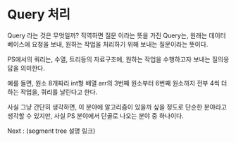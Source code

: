 # Query 처리 #

Query 라는 것은 무엇일까? 직역하면 질문 이라는 뜻을 가진 Query는, 원래는 데이터베이스에 요청을 보내, 원하는 작업을 처리하기 위해 보내는 질문이라는 뜻이다. 

PS에서의 쿼리는, 수열, 트리등의 자료구조에, 원하는 작업을 수행하고자 보내는 질의응답을 의미한다.

예를 들면, 원소 8개짜리 int형 배열 arr의 3번째 원소부터 6번째 원소까지 전부 4씩 더하는 작업을, 쿼리를 날린다고 한다. 

사실 그냥 간단히 생각하면, 이 분야에 알고리즘이 있을까 싶을 정도로 단순한 분야라고 생각할 수 있지만, 사실 PS 분야에서 단골로 나오는 분야 중 하나이다. 

Next : (segment tree 설명 링크) 


